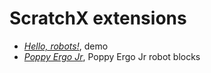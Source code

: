 # ScratchX extensions

* *[Hello, robots!](extensions/hello-poppy.js)*, demo
* *[Poppy Ergo Jr](extensions/ergo-jr.js)*, Poppy Ergo Jr robot blocks
